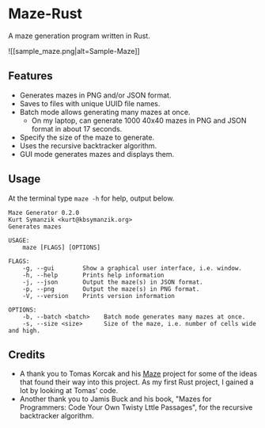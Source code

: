 # Maze-Rust

A maze generation program written in Rust.

![[sample_maze.png|alt=Sample-Maze]]

## Features

- Generates mazes in PNG and/or JSON format.
- Saves to files with unique UUID file names.
- Batch mode allows generating many mazes at once.
    - On my laptop, can generate 1000 40x40 mazes in PNG and JSON format in
      about 17 seconds.
- Specify the size of the maze to generate.
- Uses the recursive backtracker algorithm.
- GUI mode generates mazes and displays them.

## Usage

At the terminal type `maze -h` for help, output below.

```
Maze Generator 0.2.0
Kurt Symanzik <kurt@kbsymanzik.org>
Generates mazes

USAGE:
    maze [FLAGS] [OPTIONS]

FLAGS:
    -g, --gui        Show a graphical user interface, i.e. window.
    -h, --help       Prints help information
    -j, --json       Output the maze(s) in JSON format.
    -p, --png        Output the maze(s) in PNG format.
    -V, --version    Prints version information

OPTIONS:
    -b, --batch <batch>    Batch mode generates many mazes at once.
    -s, --size <size>      Size of the maze, i.e. number of cells wide and high.
```

## Credits

- A thank you to Tomas Korcak and his [Maze](https://github.com/korczis/maze-rs)
project for some of the ideas that found their way into this project. As my
first Rust project, I gained a lot by looking at Tomas' code.
- Another thank you to Jamis Buck and his book, "Mazes for Programmers: Code
Your Own Twisty Lttle Passages", for the recursive backtracker algorithm.
